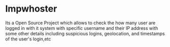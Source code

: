 # Impwhoster
Its a Open Source Project which allows to check the how many user are logged in with it system with specific username and their IP address with some other details including suspicious logins, geolocation, and timestamps of the user's login,etc
